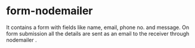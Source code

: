 # form-nodemailer
It contains a form with fields like name, email, phone no. and message. On form submission all the details are sent as an email to the receiver through nodemailer .
